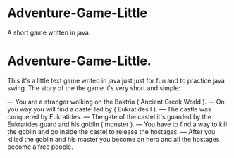 # Adventure-Game-Little
A short game written in java.

# Adventure-Game-Little.

This it's a little text game writed in java just just for fun and to practice java swing.
The story of the the game it's very short and simple:

—  You are a stranger wolking on the Baktria ( Ancient Greek World ).
—  On you way you will find a castel led by ( Eukratides I ).
—  The castle was conquered by Eukratides.
—  The gate of the castel it's guarded by the Eukratides guard and his goblin ( monster ).
—  You have to find a way to kill the goblin and go inside the castel to release the hostages. 
—  After you killed the goblin and his master you become an hero and all the hostages become a free people.
